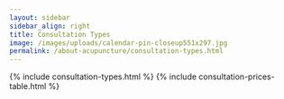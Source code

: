 ```yaml
---
layout: sidebar
sidebar_align: right
title: Consultation Types
image: /images/uploads/calendar-pin-closeup551x297.jpg
permalink: /about-acupuncture/consultation-types.html
---
```

{% include consultation-types.html %}
{% include consultation-prices-table.html %}
